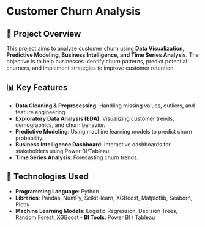 # Customer Churn Analysis

## 📌 Project Overview
This project aims to analyze customer churn using **Data Visualization, Predictive Modeling, Business Intelligence, and Time Series Analysis**. The objective is to help businesses identify churn patterns, predict potential churners, and implement strategies to improve customer retention.

## 📊 Key Features
- **Data Cleaning & Preprocessing**: Handling missing values, outliers, and feature engineering.
- **Exploratory Data Analysis (EDA)**: Visualizing customer trends, demographics, and churn behavior.
- **Predictive Modeling**: Using machine learning models to predict churn probability.
- **Business Intelligence Dashboard**: Interactive dashboards for stakeholders using Power BI/Tableau.
- **Time Series Analysis**: Forecasting churn trends.

## 🚀 Technologies Used
- **Programming Language**: Python
- **Libraries**: Pandas, NumPy, Scikit-learn, XGBoost, Matplotlib, Seaborn, Plotly
- **Machine Learning Models**: Logistic Regression, Decision Trees, Random Forest, XGBoost
\- **BI Tools**: Power BI / Tableau

